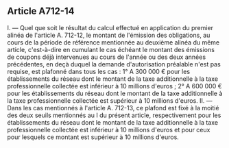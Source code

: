 Article A712-14
----
I. ― Quel que soit le résultat du calcul effectué en application du premier
alinéa de l'article A. 712-12, le montant de l'émission des obligations, au
cours de la période de référence mentionnée au deuxième alinéa du même article,
c'est-à-dire en cumulant le cas échéant le montant des émissions de coupons déjà
intervenues au cours de l'année ou des deux années précédentes, en deçà duquel
la demande d'autorisation préalable n'est pas requise, est plafonné dans tous
les cas : 1° A 300 000 € pour les établissements du réseau dont le montant de la
taxe additionnelle à la taxe professionnelle collectée est inférieur à 10
millions d'euros ; 2° A 600 000 € pour les établissements du réseau dont le
montant de la taxe additionnelle à la taxe professionnelle collectée est
supérieur à 10 millions d'euros. II. ― Dans les cas mentionnés à l'article A.
712-13, ce plafond est fixé à la moitié des deux seuils mentionnés au I du
présent article, respectivement pour les établissements du réseau dont le
montant de la taxe additionnelle à la taxe professionnelle collectée est
inférieur à 10 millions d'euros et pour ceux pour lesquels ce montant est
supérieur à 10 millions d'euros.

